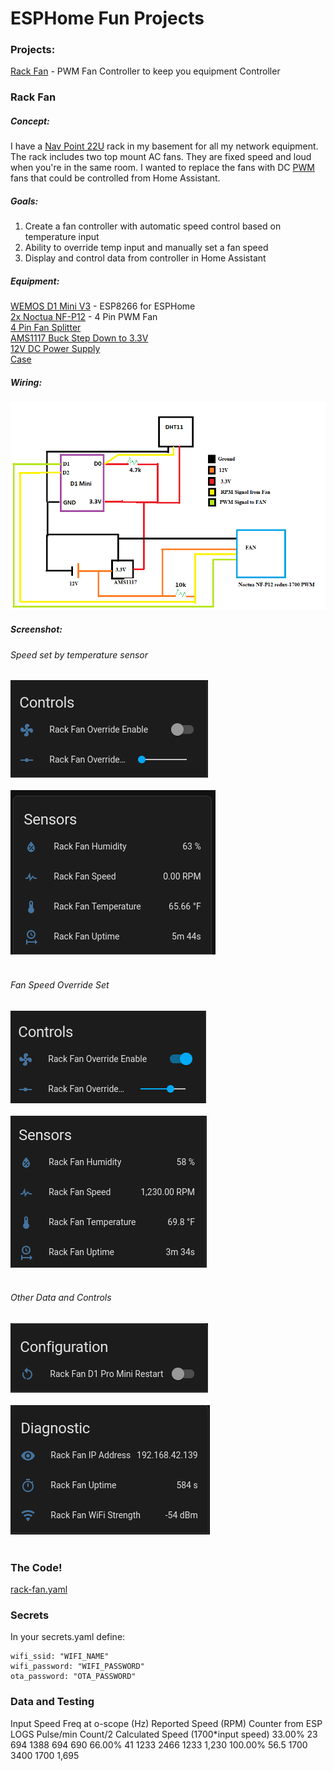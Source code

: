 # ESPHome Fun Projects

### Projects:
[Rack Fan](#rack_fan) - PWM Fan Controller to keep you equipment Controller




### Rack Fan
##### Concept:<br>
I have a [Nav Point 22U](https://navepoint.com/navepoint-22u-600mm-depth-networking-cabinet-performance-series/) rack in my basement for all my network equipment. The rack includes two top mount AC fans. They are fixed speed and loud when you're in the same room. I wanted to replace the fans with DC [PWM](https://en.wikipedia.org/wiki/Pulse-width_modulation_) fans that could be controlled from Home Assistant.

##### Goals:<br>
1. Create a fan controller with automatic speed control based on temperature input<br>
2. Ability to override temp input and manually set a fan speed<br>
3. Display and control data from controller in Home Assistant

##### Equipment:<br>
[WEMOS D1 Mini V3](https://www.wemos.cc/en/latest/d1/index.html) - ESP8266 for ESPHome<br>
[2x Noctua NF-P12](https://www.amazon.com/gp/product/B07CG2PGY6) - 4 Pin PWM Fan<br>
[4 Pin Fan Splitter](https://www.amazon.com/gp/product/B00KG8K5CY)<br>
[AMS1117 Buck Step Down to 3.3V](https://www.amazon.com/gp/product/B07CP4P5XJ)<br>
[12V DC Power Supply](https://www.amazon.com/gp/product/B088WMSMD9)<br>
[Case]()

##### Wiring:<br>
![](./images/rack_fan_wiring.png)

##### Screenshot:<br>
######   Speed set by temperature sensor
![Sensor Data](./images/rack_fan_controls.png)<br><br>
![Sensor Data](./images/rack_fan_sensors.png)<br><br>
######   Fan Speed Override Set
![Sensor Data](./images/rack_fan_controls_override.png)<br><br>
![Sensor Data](./images/rack_fan_sensors_override.png)<br><br>
######   Other Data and Controls
![Sensor Data](./images/rack_fan_restart.png)<br><br>
![Sensor Data](./images/rack_fan_wifi.png)<br><br>

### The Code!
[rack-fan.yaml](./rack-fan.yaml)

### Secrets
In your secrets.yaml define:
```
wifi_ssid: "WIFI_NAME"
wifi_password: "WIFI_PASSWORD"
ota_password: "OTA_PASSWORD"
```

### Data and Testing
Input Speed	Freq at o-scope (Hz)	Reported Speed (RPM)	Counter from ESP LOGS Pulse/min	Count/2			Calculated Speed (1700*input speed)
33.00%	23	694	1388	694			690
66.00%	41	1233	2466	1233			1,230
100.00%	56.5	1700	3400	1700			1,695
